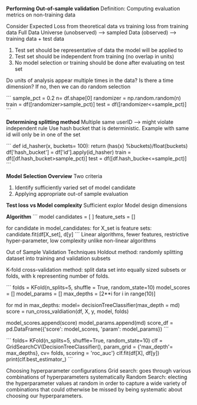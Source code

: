 **Performing Out-of-sample validation**
Definition: Computing evaluation metrics on non-training data

Consider Expected Loss from theoretical data  vs training loss from training data
Full Data Universe (unobserved) --> sampled Data (observed) --> training data + test data
1. Test set should be representative of data the model will be applied to 
2. Test set should be independent from training (no overlap in units) 
3. No model selection or training should be done after evaluating on test set 

Do units of analysis appear multiple times in the data? 
Is there a time dimension? 
If no, then we can do random selection 

´´´
sample_pct = 0.2
n= df.shape[0]
randomizer = np.random.random(n)
train = df([randomizer>sample_pct)]
test =  df([randomizer<=sample_pct)]
´´´

**Determining splitting method**
Multiple same userID --> might violate independent rule
Use hash bucket that is deterministic. Example with same id will only be in one of the set

´´´
def id_hasher(x, buckets= 100): 
  return (has(x) %buckets)/float(buckets) 
df['hash_bucket'] = df['id'].apply(id_hasher) 
train = df([df.hash_bucket>sample_pct)]
test =  df([df.hash_bucke<=sample_pct)]
´´´

**Model Selection Overview**
Two criteria
1. Identify sufficiently varied set of model candidate
2. Applying appropriate out-of sample evaluation

**Test loss vs Model complexity**
Sufficient explor
Model design dimensions

**Algorithm**
´´´
model candidates = [ ] 
feature_sets = []

for candidate in model_candidates: 
  for X_set is feature sets: 
    candidate.fit(df[X_set], d[y]
´´´
Linear algorithms, fewer features, restrictive hyper-parameter, low complexity unlike non-linear algorithms 


Out of Sample Validation Techniques 
Holdout method: randomly splitting dataset into training and validation subsets

K-fold cross-validation method: split data set into equally sized subsets or folds, with k representing number of folds. 

´´´
folds = KFold(n_splits=5, shuffle = True, random_state=10) 
model_scores = []
model_params = [] 
max_depths = [2**i for i in range(10)]

for md in max_depths: 
  model= decisionTreeClassifier(max_depth = md) 
  score = run_cross_valdiation(df, X, y, model, folds) 

  model_scores.append(score) 
  model_params.append(md) 
score_df = pd.DataFrame({'score': model_scores, 'param': model_params})
´´´

´´´
folds= KFold(n_splits=5, shuffle=True, random_state=10) 
clf = GridSearchCV(DecisionTreeClassifier(), param_grid = {'max_depth'= max_depths}, cv= folds, scoring = 'roc_auc'}
clf.fit(df[X], df[y])
print(clf.best_estimator_)
´´´

Choosing hyperparameter configurations 
Grid search: goes through various combinations of hyperparameters systematically
Random Search: electing the hyperparameter values at random in order to capture a wide variety of combinations that could otherwise be missed by being systematic about choosing our hyperparameters.

